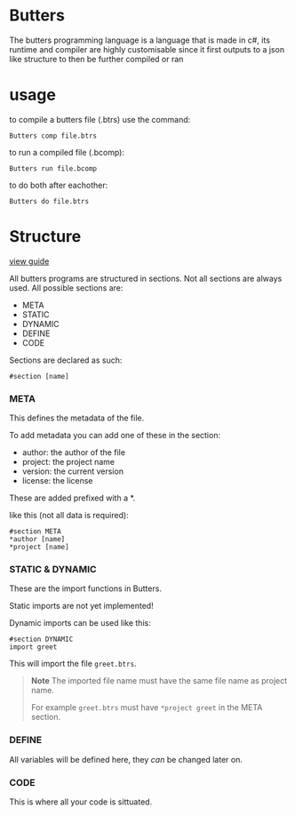 # Butters

The butters programming language is a language that is made in c#, its runtime and compiler are highly customisable since it first outputs to a json like structure to then be further compiled or ran

# usage

to compile a butters file (.btrs) use the command:

```
Butters comp file.btrs
```

to run a compiled file (.bcomp):

```
Butters run file.bcomp
```

to do both after eachother:

```
Butters do file.btrs
```

# Structure

[view guide](https://github.com/lucasammer/butters/blob/main/guides/guide.btrs)

All butters programs are structured in sections.
Not all sections are always used.
All possible sections are:

- META
- STATIC
- DYNAMIC
- DEFINE
- CODE

Sections are declared as such:

```butters
#section [name]
```

### META

This defines the metadata of the file.

To add metadata you can add one of these in the section:

- author: the author of the file
- project: the project name
- version: the current version
- license: the license

These are added prefixed with a \*.

like this (not all data is required):

```butters
#section META
*author [name]
*project [name]
```

### STATIC & DYNAMIC

These are the import functions in Butters.

Static imports are not yet implemented!

Dynamic imports can be used like this:
```butters
#section DYNAMIC
import greet
```

This will import the file `greet.btrs`.

> **Note**
> The imported file name must have the same file name as project name.
> 
> For example `greet.btrs` must have `*project greet` in the META section.

### DEFINE

All variables will be defined here, they _can_ be changed later on.

### CODE

This is where all your code is sittuated.
